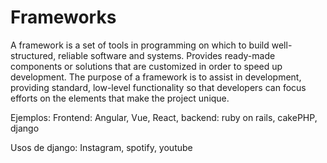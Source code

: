 # Frameworks
A framework is a set of tools in programming on which to build well-structured, reliable software and systems. Provides ready-made components or solutions that are customized in order to speed up development.
The purpose of a framework is to assist in development, providing standard, low-level functionality so that developers can focus efforts on the elements that make the project unique.

Ejemplos:
Frontend: Angular, Vue, React,
backend: ruby on rails, cakePHP, django

Usos de django:
Instagram, spotify, youtube

<!-- imagen de secuenciacion -->